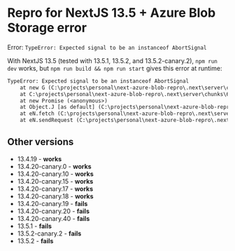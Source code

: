 # Repro for NextJS 13.5 + Azure Blob Storage error

Error: `TypeError: Expected signal to be an instanceof AbortSignal`

With NextJS 13.5 (tested with 13.5.1, 13.5.2, and 13.5.2-canary.2), `npm run dev` works, but `npm run build && npm run start` gives this error at runtime:

```txt
TypeError: Expected signal to be an instanceof AbortSignal
    at new G (C:\projects\personal\next-azure-blob-repro\.next\server\chunks\609.js:24:13531)
    at C:\projects\personal\next-azure-blob-repro\.next\server\chunks\609.js:24:15051
    at new Promise (<anonymous>)
    at Object.J [as default] (C:\projects\personal\next-azure-blob-repro\.next\server\chunks\609.js:24:15003)
    at eN.fetch (C:\projects\personal\next-azure-blob-repro\.next\server\chunks\609.js:2:4247)
    at eN.sendRequest (C:\projects\personal\next-azure-blob-repro\.next\server\chunks\609.js:2:1989)
```

## Other versions

- 13.4.19 - **works**
- 13.4.20-canary.0 - **works**
- 13.4.20-canary.10 - **works**
- 13.4.20-canary.15 - **works**
- 13.4.20-canary.17 - **works**
- 13.4.20-canary.18 - **works**
- 13.4.20-canary.19 - **fails**
- 13.4.20-canary.20 - **fails**
- 13.4.20-canary.40 - **fails**
- 13.5.1 - **fails**
- 13.5.2-canary.2 - **fails**
- 13.5.2 - **fails**

